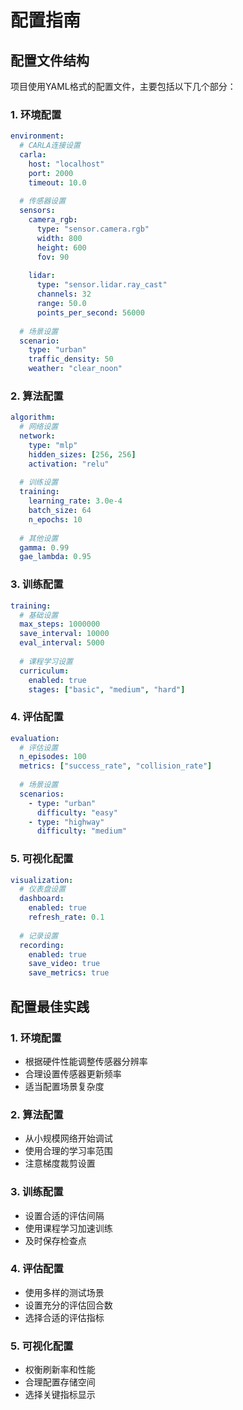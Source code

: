 # 配置指南

## 配置文件结构

项目使用YAML格式的配置文件，主要包括以下几个部分：

### 1. 环境配置
```yaml
environment:
  # CARLA连接设置
  carla:
    host: "localhost"
    port: 2000
    timeout: 10.0
    
  # 传感器设置
  sensors:
    camera_rgb:
      type: "sensor.camera.rgb"
      width: 800
      height: 600
      fov: 90
      
    lidar:
      type: "sensor.lidar.ray_cast"
      channels: 32
      range: 50.0
      points_per_second: 56000
      
  # 场景设置
  scenario:
    type: "urban"
    traffic_density: 50
    weather: "clear_noon"
```

### 2. 算法配置
```yaml
algorithm:
  # 网络设置
  network:
    type: "mlp"
    hidden_sizes: [256, 256]
    activation: "relu"
    
  # 训练设置
  training:
    learning_rate: 3.0e-4
    batch_size: 64
    n_epochs: 10
    
  # 其他设置
  gamma: 0.99
  gae_lambda: 0.95
```

### 3. 训练配置
```yaml
training:
  # 基础设置
  max_steps: 1000000
  save_interval: 10000
  eval_interval: 5000
  
  # 课程学习设置
  curriculum:
    enabled: true
    stages: ["basic", "medium", "hard"]
```

### 4. 评估配置
```yaml
evaluation:
  # 评估设置
  n_episodes: 100
  metrics: ["success_rate", "collision_rate"]
  
  # 场景设置
  scenarios:
    - type: "urban"
      difficulty: "easy"
    - type: "highway"
      difficulty: "medium"
```

### 5. 可视化配置
```yaml
visualization:
  # 仪表盘设置
  dashboard:
    enabled: true
    refresh_rate: 0.1
    
  # 记录设置
  recording:
    enabled: true
    save_video: true
    save_metrics: true
```

## 配置最佳实践

### 1. 环境配置
- 根据硬件性能调整传感器分辨率
- 合理设置传感器更新频率
- 适当配置场景复杂度

### 2. 算法配置
- 从小规模网络开始调试
- 使用合理的学习率范围
- 注意梯度裁剪设置

### 3. 训练配置
- 设置合适的评估间隔
- 使用课程学习加速训练
- 及时保存检查点

### 4. 评估配置
- 使用多样的测试场景
- 设置充分的评估回合数
- 选择合适的评估指标

### 5. 可视化配置
- 权衡刷新率和性能
- 合理配置存储空间
- 选择关键指标显示 